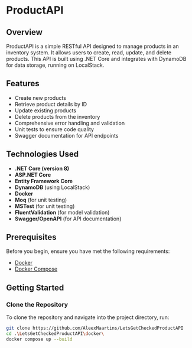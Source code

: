 # ProductAPI

## Overview

ProductAPI is a simple RESTful API designed to manage products in an inventory system. It allows users to create, read, update, and delete products. This API is built using .NET Core and integrates with DynamoDB for data storage, running on LocalStack.

## Features

- Create new products
- Retrieve product details by ID
- Update existing products
- Delete products from the inventory
- Comprehensive error handling and validation
- Unit tests to ensure code quality
- Swagger documentation for API endpoints

## Technologies Used

- **.NET Core (version 8)**
- **ASP.NET Core**
- **Entity Framework Core**
- **DynamoDB** (using LocalStack)
- **Docker**
- **Moq** (for unit testing)
- **MSTest** (for unit testing)
- **FluentValidation** (for model validation)
- **Swagger/OpenAPI** (for API documentation)

## Prerequisites

Before you begin, ensure you have met the following requirements:

- [Docker](https://www.docker.com/get-started)
- [Docker Compose](https://docs.docker.com/compose/)

## Getting Started

### Clone the Repository

To clone the repository and navigate into the project directory, run:

```bash
git clone https://github.com/AleexMaartins/LetsGetCheckedProductAPI
cd .\LetsGetCheckedProductAPI\docker\
docker compose up --build
```